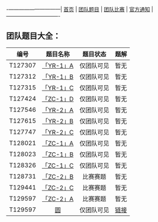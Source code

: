 -——————————|  [首页](https://andysun06.github.io/noip-zcyqsxz/)  |  [团队题目](https://andysun06.github.io/noip-zcyqsxz-tdtm/)  |  [团队比赛](https://andysun06.github.io/noip-zcyqsxz-tdbs/)  |  [官方通知](https://andysun06.github.io/noip-zcyqsxz-gftz/)  |——————————-

## 团队题目大全：

|编号|题目名称|题目状态|题解|
|:--:|:--:|:--:|:--:|
|T127307|[「YR-1」A](https://www.luogu.com.cn/problem/T127307) |仅团队可见|暂无|
|T127312|[「YR-1」B](https://www.luogu.com.cn/problem/T127312) |仅团队可见|暂无|
|T127315|[「YR-1」C](https://www.luogu.com.cn/problem/T127315) |仅团队可见|暂无|
|T127424|[「ZC-1」D](https://www.luogu.com.cn/problem/T127424) |仅团队可见|暂无|
|T127546|[「YR-2」A](https://www.luogu.com.cn/problem/T127546) |仅团队可见|暂无|
|T127615|[「YR-2」B](https://www.luogu.com.cn/problem/T127615) |仅团队可见|暂无|
|T127747|[「YR-2」C](https://www.luogu.com.cn/problem/T127747) |仅团队可见|暂无|
|T128021|[「ZC-1」A](https://www.luogu.com.cn/problem/T128021) |仅团队可见|暂无|
|T128023|[「ZC-1」B](https://www.luogu.com.cn/problem/T128023) |仅团队可见|暂无|
|T128326|[「ZC-1」C](https://www.luogu.com.cn/problem/T128326) |仅团队可见|暂无|
|T128731|[「ZC-2」B](https://www.luogu.com.cn/problem/T128731) |比赛赛题|暂无|
|T129441|[「ZC-2」C](https://www.luogu.com.cn/problem/T129441) |比赛赛题|暂无|
|T129597|[「ZC-2」A](https://www.luogu.com.cn/problem/T129597) |比赛赛题|暂无|
|T129597|[圆](https://www.luogu.com.cn/problem/T130951) |仅团队可见|[链接](https://www.luogu.com.cn/paste/y7eaufyf)|
